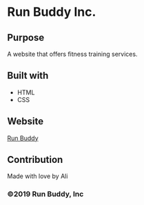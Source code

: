# Run Buddy Inc.

## Purpose
A website that offers fitness training services.

## Built with
* HTML
* CSS

## Website
[Run Buddy](https://a-taghva.github.io/run-buddy/)

## Contribution
Made with love  by Ali

### ©️2019 Run Buddy, Inc
